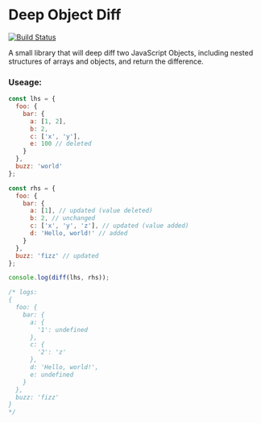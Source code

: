 # Deep Object Diff

[![Build Status](https://travis-ci.org/mattphillips/deep-object-diff.svg?branch=master)](https://travis-ci.org/mattphillips/deep-object-diff)

A small library that will deep diff two JavaScript Objects, including nested structures of arrays and objects, and return the difference.

### Useage:
```js
const lhs = {
  foo: {
    bar: {
      a: [1, 2],
      b: 2,
      c: ['x', 'y'],
      e: 100 // deleted
    }
  },
  buzz: 'world'
};

const rhs = {
  foo: {
    bar: {
      a: [1], // updated (value deleted)
      b: 2, // unchanged
      c: ['x', 'y', 'z'], // updated (value added)
      d: 'Hello, world!' // added
    }
  },
  buzz: 'fizz' // updated
};

console.log(diff(lhs, rhs));

/* logs:
{
  foo: {
    bar: {
      a: {
        '1': undefined
      },
      c: {
        '2': 'z'
      },
      d: 'Hello, world!',
      e: undefined
    }
  },
  buzz: 'fizz'
}
*/
```
